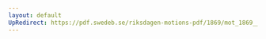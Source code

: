 ```yaml
---
layout: default
UpRedirect: https://pdf.swedeb.se/riksdagen-motions-pdf/1869/mot_1869__ak__00172.pdf
---
```

